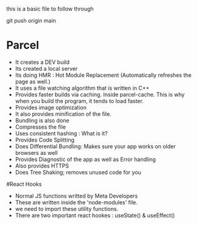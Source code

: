 this is a basic file to follow through


git push origin main


# Parcel 
- It creates a DEV build
- Its created a local server 
- Its doing HMR : Hot Module Replacement (Automatically refreshes the page as well.)
- It uses a file watching algorithm that is written in C++
- Provides faster builds via caching. Inside parcel-cache. This is why when you build the program, it tends to load faster. 
- Provides image optimization 
- It also provides minification of the file. 
- Bundling is also done
- Compresses the file 
- Uses consistent hashing : What is it? 
- Provides Code Splitting
- Does Differential Bundling: Makes sure your app works on older browsers as well 
- Provides Diagnostic of the app as well as Error handling
- Also provides HTTPS 
- Does Tree Shaking; removes unused code for you 

#React Hooks

- Normal JS functions writted by Meta Developers 
- These are written inside the 'node-modules' file. 
- we need to import these utility functions. 
- There are two important react hookes : useState() & useEffect()